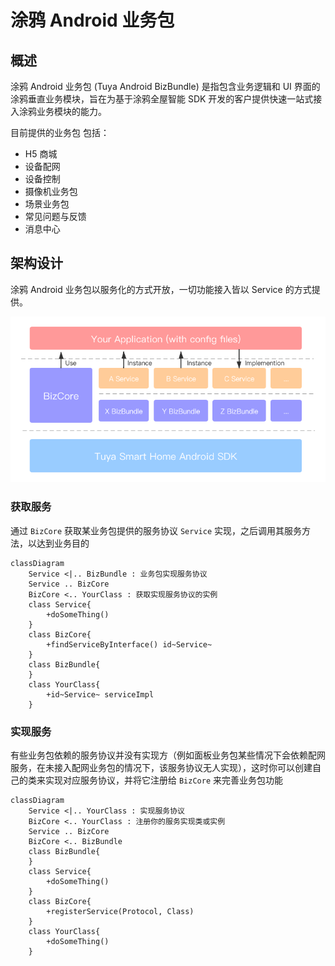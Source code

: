 # 涂鸦 Android 业务包

## 概述

涂鸦 Android 业务包 (Tuya Android BizBundle)  是指包含业务逻辑和 UI 界面的涂鸦垂直业务模块，旨在为基于涂鸦全屋智能 SDK 开发的客户提供快速一站式接入涂鸦业务模块的能力。

目前提供的业务包 包括：

- H5 商城
- 设备配网
- 设备控制
- 摄像机业务包
- 场景业务包
- 常见问题与反馈
- 消息中心

## 架构设计
涂鸦 Android 业务包以服务化的方式开放，一切功能接入皆以 Service 的方式提供。

![图片](../images/tuya_smart_bizbundle_android.png)

### 获取服务

通过 `BizCore` 获取某业务包提供的服务协议 `Service` 实现，之后调用其服务方法，以达到业务目的

```mermaid
classDiagram
    Service <|.. BizBundle : 业务包实现服务协议
    Service .. BizCore
    BizCore <.. YourClass : 获取实现服务协议的实例
    class Service{
        +doSomeThing()
    }
    class BizCore{
        +findServiceByInterface() id~Service~
    }
    class BizBundle{
    }
    class YourClass{
        +id~Service~ serviceImpl
    }
```

### 实现服务

有些业务包依赖的服务协议并没有实现方（例如面板业务包某些情况下会依赖配网服务，在未接入配网业务包的情况下，该服务协议无人实现），这时你可以创建自己的类来实现对应服务协议，并将它注册给 `BizCore` 来完善业务包功能

```mermaid
classDiagram
    Service <|.. YourClass : 实现服务协议
    BizCore <.. YourClass : 注册你的服务实现类或实例
    Service .. BizCore
    BizCore <.. BizBundle
    class BizBundle{
    }
    class Service{
        +doSomeThing()
    }
    class BizCore{
        +registerService(Protocol, Class)
    }
    class YourClass{
        +doSomeThing()
    }
```


